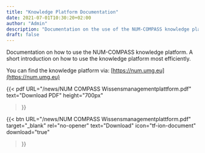 ```yaml
---
title: "Knowledge Platform Documentation"
date: 2021-07-01T10:30:20+02:00
author: "Admin"
description: "Documentation on the use of the NUM-COMPASS knowledge platform"
draft: false
---
```


Documentation on how to use the NUM-COMPASS knowledge platform. A short introduction on how to use the knowledge platform most efficiently.

You can find the knowledge platform via: [https://num.umg.eu](https://num.umg.eu)


{{< pdf
    URL="/news/NUM COMPASS Wissensmanagementplattform.pdf"
    text="Download PDF"
    height="700px"
>}}


{{< btn
        URL="/news/NUM COMPASS Wissensmanagementplattform.pdf"
        target="_blank"
        rel="no-opener"
        text="Download"
        icon="tf-ion-document"
        download="true"
>}}

